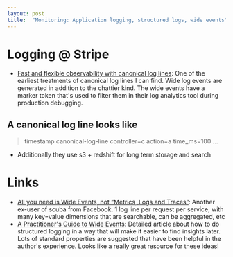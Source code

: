 ```yaml
---
layout: post
title:  "Monitoring: Application logging, structured logs, wide events"
---
```


# Logging @ Stripe

* [Fast and flexible observability with canonical log lines](https://stripe.com/blog/canonical-log-lines): One of the earliest treatments of canonical log lines I can find. Wide log events are generated in addition to the chattier kind. The wide events have a marker token that's used to filter them in their log analytics tool during production debugging.

## A canonical log line looks like

> timestamp canonical-log-line controller=c action=a time_ms=100 ...

* Additionally they use s3 + redshift for long term storage and search

# Links

* [All you need is Wide Events, not “Metrics, Logs and Traces”](https://isburmistrov.substack.com/p/all-you-need-is-wide-events-not-metrics): Another ex-user of scuba from Facebook. 1 log line per request per service, with many key=value dimensions that are searchable, can be aggregated, etc
* [A Practitioner's Guide to Wide Events](https://jeremymorrell.dev/blog/a-practitioners-guide-to-wide-events/): Detailed article about how to do structured logging in a way that will make it easier to find insights later. Lots of standard properties are suggested that have been helpful in the author's experience. Looks like a really great resource for these ideas!
